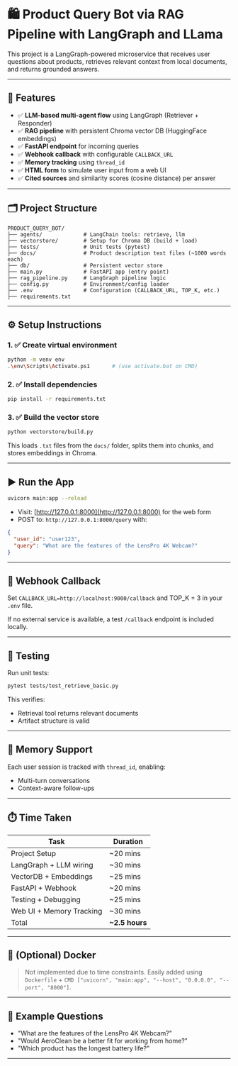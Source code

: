 # 🛍️ Product Query Bot via RAG Pipeline with LangGraph and LLama

This project is a LangGraph-powered microservice that receives user questions about products, retrieves relevant context from local documents, and returns grounded answers.

---

## 🚀 Features

- ✅ **LLM-based multi-agent flow** using LangGraph (Retriever + Responder)
- ✅ **RAG pipeline** with persistent Chroma vector DB (HuggingFace embeddings)
- ✅ **FastAPI endpoint** for incoming queries
- ✅ **Webhook callback** with configurable `CALLBACK_URL`
- ✅ **Memory tracking** using `thread_id`
- ✅ **HTML form** to simulate user input from a web UI
- ✅ **Cited sources** and similarity scores (cosine distance) per answer

---

## 🗂️ Project Structure

```
PRODUCT_QUERY_BOT/
├── agents/             # LangChain tools: retrieve, llm
├── vectorstore/        # Setup for Chroma DB (build + load)
├── tests/              # Unit tests (pytest)
├── docs/               # Product description text files (~1000 words each)
├── db/                 # Persistent vector store
├── main.py             # FastAPI app (entry point)
├── rag_pipeline.py     # LangGraph pipeline logic
├── config.py           # Environment/config loader
├── .env                # Configuration (CALLBACK_URL, TOP_K, etc.)
├── requirements.txt
```

---

## ⚙️ Setup Instructions

### 1. ✅ Create virtual environment

```bash
python -m venv env
.\env\Scripts\Activate.ps1       # (use activate.bat on CMD)
```

### 2. ✅ Install dependencies

```bash
pip install -r requirements.txt
```

### 3. ✅ Build the vector store

```bash
python vectorstore/build.py
```

This loads `.txt` files from the `docs/` folder, splits them into chunks, and stores embeddings in Chroma.

---

## ▶️ Run the App

```bash
uvicorn main:app --reload
```

- Visit: [http://127.0.0.1:8000](http://127.0.0.1:8000) for the web form
- POST to: `http://127.0.0.1:8000/query` with:

```json
{
  "user_id": "user123",
  "query": "What are the features of the LensPro 4K Webcam?"
}
```

---

## 📩 Webhook Callback

Set `CALLBACK_URL=http://localhost:9000/callback` and TOP_K = 3 in your `.env` file.

If no external service is available, a test `/callback` endpoint is included locally.

---

## 🧪 Testing

Run unit tests:

```bash
pytest tests/test_retrieve_basic.py
```

This verifies:
- Retrieval tool returns relevant documents
- Artifact structure is valid

---

## 🧠 Memory Support

Each user session is tracked with `thread_id`, enabling:
- Multi-turn conversations
- Context-aware follow-ups

---

## ⏱️ Time Taken

| Task                       | Duration |
|---------------------------|----------|
| Project Setup             | ~20 mins |
| LangGraph + LLM wiring    | ~30 mins |
| VectorDB + Embeddings     | ~25 mins |
| FastAPI + Webhook         | ~20 mins |
| Testing + Debugging       | ~25 mins |
| Web UI + Memory Tracking  | ~30 mins |
| Total                     | **~2.5 hours** |

---

## 🐳 (Optional) Docker

> Not implemented due to time constraints. Easily added using `Dockerfile` + `CMD ["uvicorn", "main:app", "--host", "0.0.0.0", "--port", "8000"]`.

---

## 🧠 Example Questions

- "What are the features of the LensPro 4K Webcam?"
- "Would AeroClean be a better fit for working from home?"
- "Which product has the longest battery life?"

---
